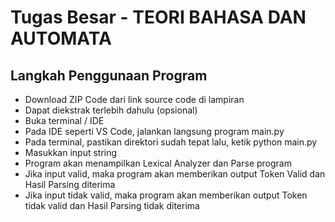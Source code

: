 # Tugas Besar - TEORI BAHASA DAN AUTOMATA

## Langkah Penggunaan Program
- Download ZIP Code dari link source code di lampiran
- Dapat diekstrak terlebih dahulu (opsional)
- Buka terminal / IDE
- Pada IDE seperti VS Code, jalankan langsung program main.py
- Pada terminal, pastikan direktori sudah tepat lalu, ketik python main.py
- Masukkan input string
- Program akan menampilkan Lexical Analyzer dan Parse program
- Jika input valid, maka program akan memberikan output Token Valid dan Hasil Parsing diterima
- Jika input tidak valid, maka program akan memberikan output Token tidak valid dan Hasil Parsing tidak diterima
